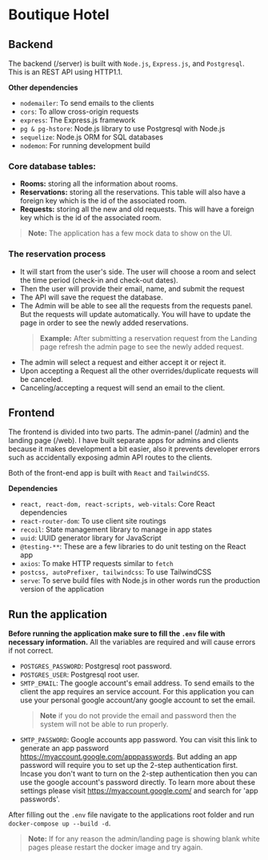 # Boutique Hotel

## Backend

The backend (/server) is built with `Node.js`, `Express.js`, and `Postgresql`. This is an REST API using HTTP1.1.

**Other dependencies**

- `nodemailer`: To send emails to the clients
- `cors`: To allow cross-origin requests
- `express`: The Express.js framework
- `pg & pg-hstore`: Node.js library to use Postgresql with Node.js
- `sequelize`: Node.js ORM for SQL databases
- `nodemon`: For running development build

### Core database tables:

- **Rooms:** storing all the information about rooms.
- **Reservations:** storing all the reservations. This table will also have a foreign key which is the id of the associated room.
- **Requests:** storing all the new and old requests. This will have a foreign key which is the id of the associated room.

> **Note:** The application has a few mock data to show on the UI.

### The reservation process

- It will start from the user's side. The user will choose a room and select the time period (check-in and check-out dates).
- Then the user will provide their email, name, and submit the request
- The API will save the request the database.
- The Admin will be able to see all the requests from the requests panel. But the requests will update automatically. You will have to update the page in order to see the newly added reservations.
  > **Example:** After submitting a reservation request from the Landing page refresh the admin page to see the newly added request.
- The admin will select a request and either accept it or reject it.
- Upon accepting a Request all the other overrides/duplicate requests will be canceled.
- Canceling/accepting a request will send an email to the client.

## Frontend

The frontend is divided into two parts. The admin-panel (/admin) and the landing page (/web). I have built separate apps for admins and clients because it makes development a bit easier, also it prevents developer errors such as accidentally exposing admin API routes to the clients.

Both of the front-end app is built with `React` and `TailwindCSS`.

**Dependencies**

- `react, react-dom, react-scripts, web-vitals`: Core React dependencies
- `react-router-dom`: To use client site routings
- `recoil`: State management library to manage in app states
- `uuid`: UUID generator library for JavaScript
- `@testing-**`: These are a few libraries to do unit testing on the React app
- `axios`: To make HTTP requests similar to `fetch`
- `postcss, autoPrefixer, tailwindcss`: To use TailwindCSS
- `serve`: To serve build files with Node.js in other words run the production version of the application

## Run the application

**Before running the application make sure to fill the `.env` file with necessary information.** All the variables are required and will cause errors if not correct.

- `POSTGRES_PASSWORD`: Postgresql root password.
- `POSTGRES_USER`: Postgresql root user.
- `SMTP_EMAIL`: The google account's email address. To send emails to the client the app requires an service account. For this application you can use your personal google account/any google account to set the email.
  > **Note** if you do not provide the email and password then the system will not be able to run properly.
- `SMTP_PASSWORD`: Google accounts app password. You can visit this link to generate an app password https://myaccount.google.com/apppasswords. But adding an app password will require you to set up the 2-step authentication first. Incase you don't want to turn on the 2-step authentication then you can use the google account's password directly. To learn more about these settings please visit https://myaccount.google.com/ and search for 'app passwords'.

After filling out the `.env` file navigate to the applications root folder and run `docker-compose up --build -d`.

> **Note:** If for any reason the admin/landing page is showing blank white pages please restart the docker image and try again.
